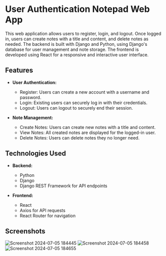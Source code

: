 # User Authentication Notepad Web App

This web application allows users to register, login, and logout. Once logged in, users can create notes with a title and content, and delete notes as needed. The backend is built with Django and Python, using Django's database for user management and note storage. The frontend is developed using React for a responsive and interactive user interface.

## Features

- **User Authentication:**
  - Register: Users can create a new account with a username and password.
  - Login: Existing users can securely log in with their credentials.
  - Logout: Users can logout to securely end their session.

- **Note Management:**
  - Create Notes: Users can create new notes with a title and content.
  - View Notes: All created notes are displayed for the logged-in user.
  - Delete Notes: Users can delete notes they no longer need.

## Technologies Used

- **Backend:**
  - Python
  - Django
  - Django REST Framework for API endpoints

- **Frontend:**
  - React
  - Axios for API requests
  - React Router for navigation

## Screenshots

![Screenshot 2024-07-05 184445](https://github.com/arya-zarei/PersonalProjects/assets/132939550/3e6cbc86-34bb-46a3-a122-79aff7c0aed5)
![Screenshot 2024-07-05 184458](https://github.com/arya-zarei/PersonalProjects/assets/132939550/c64de93e-f168-4e8b-8232-07da2e11c020)
![Screenshot 2024-07-05 184655](https://github.com/arya-zarei/PersonalProjects/assets/132939550/c219d800-fa6b-435a-b830-67d462b31914)
